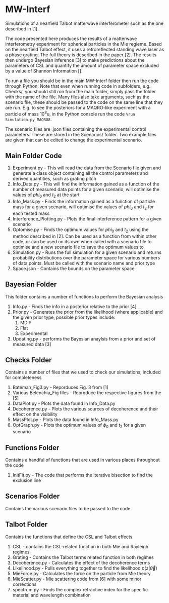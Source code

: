# MW-Interf
Simulations of a nearfield Talbot matterwave interferometer such as the one described in [1]. 

The code presented here produces the results of a matterwave interferometry experiment for spherical particles in the Mie regieme. Based on the nearfield Talbot effect, it uses a retroreflected standing wave laser as a phase grating.
The full theory is described in the paper [2].
The results then undergo Bayesian inference [3] to make predictions about the parameters of CSL and quantify the amount of parameter space excluded by a value of Shannon Information [].

To run a file you should be in the main MW-Interf folder then run the code through Python. Note that even when running code in subfolders, e.g. Checks/, you should still run from the main folder, simply pass the folder with the name of the file.
Many files also take arguments, such as the scenario file, these should be passed to the code on the same line that they are run.
E.g. to see the posteriors for a MAQRO-like experiment with a particle of mass $10^8$u, in the Python console run the code <code>%run Simulation.py MAQRO8</code>.

The scenario files are .json files containing the experimental control parameters. These are stored in the Scenarios/ folder. Two example files are given that can be edited to change the experimental scenario.

## Main Folder Code

1) Experiment.py - This will read the data from the Scenario file given and generate a class object containing all the control parameters and derived quantities, such as grating pitch
2) Info_Data.py - This will find the information gained as a function of the number of measured data points for a given scenario, will optimise the values of $phi_0$ and $t_2$ at the start
3) Info_Mass.py - Finds the information gained as a function of particle mass for a given scenario, will optimise the values of $phi_0$ and $t_2$ for each tested mass
4) Interference_Plotting.py - Plots the final interference pattern for a given scenario
5) Optomise.py - Finds the optimum values for $phi_0$ and $t_2$ using the method described in [2]. Can be used as a function from within other code, or can be used on its own when called with a scenario file to optimise and a new scenario file to save the optimum values to
6) Simulation.py - Runs the full simulation for a given scenario and returns probability distributions over the parameter space for various numbers of data points. Must be called with the scenario name and prior type
7) Space.json - Contains the bounds on the parameter space

## Bayesian Folder
This folder contains a number of functions to perform the Bayesian analysis
1) Info.py - Finds the info in a posterior relative to the prior [4]
2) Prior.py - Generates the prior from the likelihood (where applicable) and the given prior type, possible prior types include:
   1) MDIP
   2) Flat
   3) Experimental
3) Updating.py - performs the Bayesian anaylsis from a prior and set of measured data [3]

## Checks Folder
Contains a number of files that we used to check our simulations, included for completeness
1) Bateman_Fig3.py - Reporduces Fig. 3 from [1]
2) Various Belenchia_Fig files - Reproduce the respective figures from the [5]
3) DataPlot.py - Plots the data found in Info_Data.py
4) Decoherence.py - Plots the various sources of decoherence and their effect on the visibility
5) MassPlot.py - Plots the data found in Info_Mass.py
6) OptGraph.py - Plots the optimum values of $\phi_0$ and $t_2$ for a given scenario
 
## Functions Folder
Contains a handful of functions that are used in various places throughout the code
1) InitFit.py - The code that performs the iterative bisection to find the exclusion line

## Scenarios Folder
Contains the various scenario files to be passed to the code

## Talbot Folder
Contains the functions that define the CSL and Talbot effects
1) CSL - contains the CSL-related function in both Mie and Rayleigh regimes
2) Grating - Contains the Talbot terms related function in both regimes
3) Decoherence.py - Calculates the effect of the decoherence terms
4) Likelihood.py - Pulls everything together to find the likelihood $p(z|\vec{\theta})$
5) MieForce.py - Calculates the force on the particle from Mie theory
6) MieScatter.py - Mie scattering code from [6] with some minor corrections
7) spectrum.py - Finds the complex refractive index for the specific material and wavelength combination


